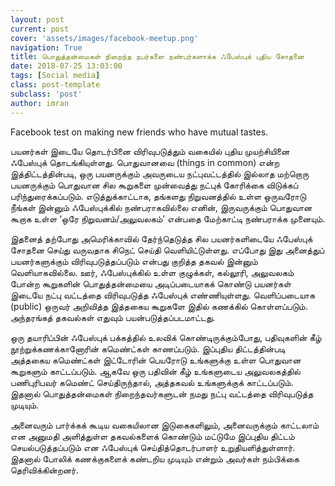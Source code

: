 ```yaml
---
layout: post
current: post
cover: 'assets/images/facebook-meetup.png'
navigation: True
title: பொதுத்தன்மைகள் நிறைந்த நபர்களை நண்பர்களாக்க ஃபேஸ்புக் புதிய சோதனை
date: 2018-07-25 13:03:00
tags: [Social media]
class: post-template
subclass: 'post'
author: imran
---
```

Facebook test on making new friends who have mutual tastes.

பயனர்கள் இடையே தொடர்பினை விரிவுபடுத்தும் வகையில் புதிய முயற்சியினை ஃபேஸ்புக் தொடங்கியுள்ளது. பொதுவானவை (things in common) என்ற இத்திட்டத்தின்படி, ஒரு பயனருக்கும் அவருடைய நட்புவட்டத்தில் இல்லாத மற்றொரு பயனருக்கும் பொதுவான சில கூறுகளை முன்வைத்து நட்புக் கோரிக்கை விடுக்கப் பரிந்துரைக்கப்படும். எடுத்துக்காட்டாக, தங்களது நிறுவனத்தில் உள்ள ஒருவரோடு நீங்கள் இன்னும் ஃபேஸ்புக்கில் நண்பராகவில்லை எனின், இருவருக்கும் பொதுவான கூறாக உள்ள ‘ஒரே நிறுவனம்/அலுவலகம்’ என்பதை மேற்காட்டி நண்பராக்க முனையும்.

இதனைத் தற்போது அமெரிக்காவில் தேர்ந்தெடுத்த சில பயனர்களிடையே ஃபேஸ்புக் சோதனை செய்து வருவதாக சிநெட் செய்தி வெளியிட்டுள்ளது. எப்போது இது அனைத்துப் பயனர்களுக்கும் விரிவுபடுத்தப்படும் என்பது குறித்த தகவல் இன்னும் வெளியாகவில்லை. ஊர், ஃபேஸ்புக்கில் உள்ள குழுக்கள், கல்லூரி, அலுவலகம் போன்ற கூறுகளின் பொதுத்தன்மையை அடிப்படையாகக் கொண்டு பயனர்கள் இடையே நட்பு வட்டத்தை விரிவுபடுத்த ஃபேஸ்புக் எண்ணியுள்ளது. வெளிப்படையாக (public) ஒருவர் அறிவித்த இத்தகைய கூறுகளே இதில் கணக்கில் கொள்ளப்படும். அந்தரங்கத் தகவல்கள் எதுவும் பயன்படுத்தப்படமாட்டது.

ஒரு தயாரிப்பின் ஃபேஸ்புக் பக்கத்தில் உலவிக் கொண்டிருக்கும்போது, பதிவுகளின் கீழ் நூற்றுக்கணக்கானோரின் கமெண்ட்கள் காணப்படும். இப்புதிய திட்டத்தின்படி அத்தகைய கமெண்ட்கள் இட்டோரின் பெயரோடு உங்களுக்கு உள்ள பொதுவான கூறுகளும் காட்டப்படும். ஆகவே ஒரு பதிவின் கீழ் உங்களுடைய அலுவலகத்தில் பணிபுரிபவர் கமெண்ட் செய்திருந்தால், அத்தகவல் உங்களுக்குக் காட்டப்படும். இதனால் பொதுத்தன்மைகள் நிறைந்தவர்களுடன் நமது நட்பு வட்டத்தை விரிவுபடுத்த முடியும்.

அனைவரும் பார்க்கக் கூடிய வகையிலான இடுகைகளிலும், அனைவருக்கும் காட்டலாம் என அனுமதி அளித்துள்ள தகவல்களைக் கொண்டும் மட்டுமே இப்புதிய திட்டம் செயல்படுத்தப்படும் என ஃபேஸ்புக் செய்தித்தொடர்பாளர் உறுதியளித்துள்ளார். இதனால் போலிக் கணக்குகளைக் கண்டறிய முடியும் என்றும் அவர்கள் நம்பிக்கை தெரிவிக்கின்றனர்.